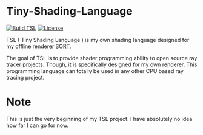 # Tiny-Shading-Language
[![Build TSL](https://github.com/JiayinCao/Tiny-Shading-Language/workflows/Build%20TSL/badge.svg)](https://actions-badge.atrox.dev/Jiayincao/Tiny-Shading-Language/goto)
[![License](https://img.shields.io/badge/License-GPL3-blue.svg)](https://www.gnu.org/licenses/gpl-3.0.en.html)

TSL ( Tiny Shading Language ) is my own shading language designed for my offline renderer [SORT](http://sort-renderer.com/).

The goal of TSL is to provide shader programming ability to open source ray tracer projects. 
Though, it is specifically designed for my own renderer. 
This programming language can totally be used in any other CPU based ray tracing project.

# Note

This is just the very beginning of my TSL project. I have absolutely no idea how far I can go for now.
